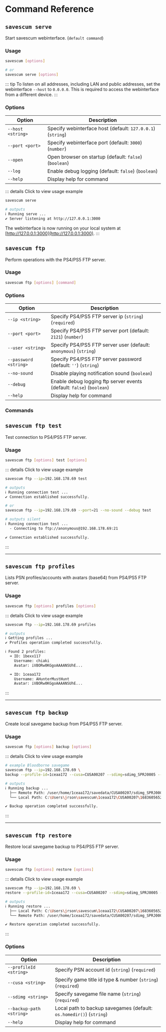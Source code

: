 # Command Reference

<!-- ## Webinterface server -->

## `savescum serve`

Start savescum webinterface. (`default command`)

### Usage

```sh
savescum [options]

# or
savescum serve [options]
```

::: tip
To listen on all addresses, including LAN and public addresses, set the webinterface `--host` to `0.0.0.0`. This is required to access the webinterface from a different device.
:::

### Options

| Option | Description |
| -      | -           |
| `--host <string>`        | Specify webinterface host (default: `127.0.0.1`) (`string`) |
| `--port <port>`          | Specify webinterface port (default: `3000`) (`number`) |
| `--open`                 | Open browser on startup (default: `false`) (`boolean`) |
| `--log`                  | Enable debug logging (default: `false`) (`boolean`) |
| `--help`                 | Display help for command |

::: details Click to view usage example
```sh
savescum serve

# outputs
ℹ Running serve ...
✔ Server listening at http://127.0.0.1:3000
```

The webinterface is now running on your local system at [http://127.0.0.1:3000](http://127.0.0.1:3000).
:::

<!-- ## FTP server -->

## `savescum ftp`

Perform operations with the PS4/PS5 FTP server.

### Usage

```sh
savescum ftp [options] [command]
```

### Options

| Option | Description |
| -      | -           |
| `--ip <string>`          | Specify PS4/PS5 FTP server ip (`string`) (`required`) |
| `--port <port>`          | Specify PS4/PS5 FTP server port (default: `2121`) (`number`) |
| `--user <string>`        | Specify PS4/PS5 FTP server user (default: `anonymous`) (`string`) |
| `--password <string>`    | Specify PS4/PS5 FTP server password (default: `''`) (`string`) |
| `--no-sound`             | Disable playing notification sound (`boolean`) |
| `--debug`                | Enable debug logging ftp server events (default: `false`) (`boolean`) |
| `--help`                 | Display help for command |

### Commands

## `savescum ftp test`

Test connection to PS4/PS5 FTP server.

### Usage

```sh
savescum ftp [options] test [options]
```

::: details Click to view usage example
```sh
savescum ftp --ip=192.168.178.69 test

# outputs
ℹ Running connection test ...
✔ Connection established successfully.

# or
savescum ftp --ip=192.168.179.69 --port=21 --no-sound --debug test

# outputs silent
ℹ Running connection test ...
  - Connecting to ftp://anonymous@192.168.178.69:21

✔ Connection established successfully.
```
:::

---

## `savescum ftp profiles`

Lists PSN profiles/accounts with avatars (base64) from PS4/PS5 FTP server.

### Usage

```sh
savescum ftp [options] profiles [options]
```

::: details Click to view usage example
```sh
savescum ftp --ip=192.168.178.69 profiles

# outputs
ℹ Getting profiles ...
✔ Profiles operation completed successfully.

ℹ Found 2 profiles:
  ➜ ID: 1bexx117
    Username: chiaki
    Avatar: iVBORw0KGgoAAAANSUhE...

  ➜ ID: 1ceaa172
    Username: AHunterMustHunt
    Avatar: iVBORw0KGgoAAAANSUhE...
```
:::

---

## `savescum ftp backup`

Create local savegame backup from PS4/PS5 FTP server.

### Usage

```sh
savescum ftp [options] backup [options]
```

::: details Click to view usage example
```sh
# example Bloodborne savegame
savescum ftp --ip=192.168.178.69 \
backup --profile-id=1ceaa172 --cusa=CUSA00207 --sdimg=sdimg_SPRJ0005 --debug

# outputs
ℹ Running backup ...
  ├── Remote Path: /user/home/1ceaa172/savedata/CUSA00207/sdimg_SPRJ0005
  └── Local Path: C:\Users\jrson\savescum\1ceaa172\CUSA00207\1683605652684\sdimg_SPRJ0005

✔ Backup operation completed successfully.
```
:::

---

## `savescum ftp restore`

Restore local savegame backup to PS4/PS5 FTP server.

### Usage

```sh
savescum ftp [options] restore [options]
```

::: details Click to view usage example
```sh
savescum ftp --ip=192.168.178.69 \
restore --profile-id=1ceaa172 --cusa=CUSA00207 --sdimg=sdimg_SPRJ0005 --debug

# outputs
ℹ Running restore ...
  ├── Local Path: C:\Users\jrson\savescum\1ceaa172\CUSA00207\1683605652684\sdimg_SPRJ0005
  └── Remote Path: /user/home/1ceaa172/savedata/CUSA00207/sdimg_SPRJ0005

✔ Restore operation completed successfully.
```
:::

### Options

| Option | Description |
| -      | -           |
| `--profileId <string>`   | Specify PSN account id (`string`) (`required`) |
| `--cusa <string>`        | Specify game title id type & number (`string`) (`required`) |
| `--sdimg <string>`       | Specify savegame file name (`string`) (`required`) |
| `--backup-path <string>` | Local path to backup savegames (default: `os.homedir()`) (`string`) |
| `--help`                 | Display help for command |
